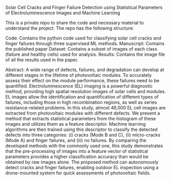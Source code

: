 
Solar Cell Cracks and Finger Failure Detection using Statistical Parameters of Electroluminescence Images and Machine Learning 

This is a private repo to share the code and necessary material to understand the project. The repo has the following structure:

Code: Contains the python code used for classifying solar cell cracks and finger failures through three supervised ML methods. 
Manuscript: Contains the published paper
Dataset: Contains a subset of images of each class (failure and healthy cells) used for analysis.
Results: Contains the image file of all the results used in the paper.

Abstract: A wide range of defects, failures, and degradation can develop at different stages in the lifetime of photovoltaic modules. To accurately assess their effect on the module performance, these failures need to be quantified. Electroluminescence (EL) imaging is a powerful diagnostic method, providing high spatial resolution images of solar cells and modules. EL images allow the identification and quantification of different types of failures, including those in high recombination regions, as well as series resistance-related problems. In this study, almost 46,000 EL cell images are extracted from photovoltaic modules with different defects. We present a method that extracts statistical parameters from the histogram of these images and utilizes them as a feature descriptor. Machine learning algorithms are then trained using this descriptor to classify the detected defects into three categories: (i) cracks (Mode B and C), (ii) micro-cracks (Mode A) and finger failures, and (iii) no failures. By comparing the developed methods with the commonly used one, this study demonstrates that the pre-processing of images into a feature vector of statistical parameters provides a higher classification accuracy than would be obtained by raw images alone. The proposed method can autonomously detect cracks and finger failures, enabling outdoor EL inspection using a drone-mounted system for quick assessments of photovoltaic fields.
